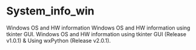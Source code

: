 # System_info_win
Windows OS and HW information
Windows OS and HW information using tkinter GUI.
Windows OS and HW information using tkinter GUI (Release v1.0.1) & Using wxPython (Release v2.0.1).
